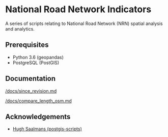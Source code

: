 # National Road Network Indicators

A series of scripts relating to National Road Network (NRN) spatial analysis and analytics.

## Prerequisites
* Python 3.6 (geopandas)
* PostgreSQL (PostGIS)

## Documentation

[/docs/since_revision.md](docs/since_revision.md)

[/docs/compare_length_osm.md](docs/compare_length_osm.md)

## Acknowledgements
* [Hugh Saalmans (postgis-scripts)](https://github.com/minus34/postgis-scripts)
